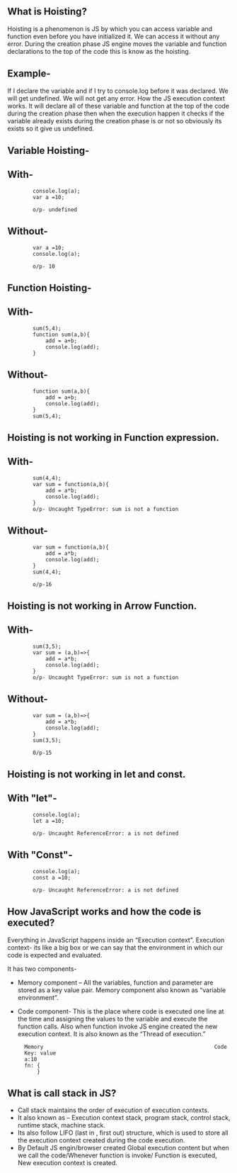 What is Hoisting?
----------------------
Hoisting is a phenomenon is JS by which you can access variable and function even before you have initialized it. We can access it without any error.
During the creation phase JS engine moves the variable and function declarations to the top of the code this is know as the hoisting.

Example-
---------
If I declare the variable and if I try to console.log before it was declared. We will get undefined. We will not get any error. How the JS execution context works. It will declare all of these variable and function at the top of the code during the creation phase then when the execution happen it checks if the variable already exists during the creation phase is or not so obviously its exists so it give us undefined. 


Variable Hoisting-
--------------------
With-
------
            console.log(a);
            var a =10;

            o/p- undefined	

Without-
--------
            var a =10;
            console.log(a);

            o/p- 10

Function Hoisting-
-------------------
With-
------
            sum(5,4);
            function sum(a,b){
                add = a+b;
                console.log(add);
            }

Without- 
--------
            function sum(a,b){
                add = a+b;
                console.log(add);
            }
            sum(5,4);

Hoisting is not working in Function expression.
------------------------------------------------
With-
------
            sum(4,4);
            var sum = function(a,b){
                add = a*b;
                console.log(add);
            }
            o/p- Uncaught TypeError: sum is not a function

Without-
--------
            var sum = function(a,b){
                add = a*b;
                console.log(add);
            }
            sum(4,4);

            o/p-16	
          

Hoisting is not working in Arrow Function.
------------------------------------------
With- 
------
            sum(3,5);
            var sum = (a,b)=>{
                add = a*b;
                console.log(add);
            }
            o/p- Uncaught TypeError: sum is not a function

Without-
---------            
            var sum = (a,b)=>{
                add = a*b;
                console.log(add);
            }
            sum(3,5);

            0/p-15	
     
 
Hoisting is not working in let and const.
--------------------------------------------
With "let"-
-----------
            console.log(a);
            let a =10;

            o/p- Uncaught ReferenceError: a is not defined	

With "Const"-
-------------
            console.log(a);
            const a =10;

            o/p- Uncaught ReferenceError: a is not defined


How JavaScript works and how the code is executed?
----------------------------------------------------
Everything in JavaScript happens inside an “Execution context”.
Execution context- its like a big box or we can say that the environment in which our code is expected and evaluated.

It has two components-

* Memory component – All the variables, function and parameter are stored as a key value pair. Memory component also known as “variable environment”.

* Code component- This is the place where code is executed one line at the time and assigning the values to the variable and execute the function calls. Also when function invoke JS engine created the new execution context. It is also known as the “Thread of execution.”

        Memory	                                                    Code
        Key: value
        a:10
        fn: {
            }
	

What is call stack in JS?
--------------------------------
* Call stack maintains the order of execution of execution contexts.
* It also known as – Execution context stack, program stack, control stack, runtime stack, machine stack.
* Its also follow LIFO (last in , first out) structure, which is used to store all the execution context created during the code execution.
* By Default JS engin/browser created Global execution content but when we call the code/Whenever function is invoke/ Function is executed, New execution context is created.




